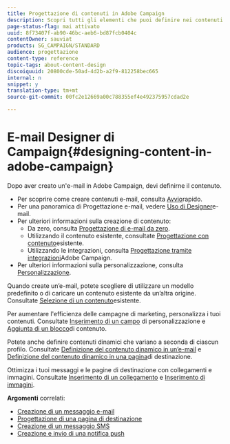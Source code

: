 ```yaml
---
title: Progettazione di contenuti in Adobe Campaign
description: Scopri tutti gli elementi che puoi definire nei contenuti con Adobe Campaign.
page-status-flag: mai attivato
uuid: 8f73407f-ab90-46bc-aeb6-bd87fcb0404c
contentOwner: sauviat
products: SG_CAMPAIGN/STANDARD
audience: progettazione
content-type: reference
topic-tags: about-content-design
discoiquuid: 20800cde-50ad-4d2b-a2f9-812258bec665
internal: n
snippet: y
translation-type: tm+mt
source-git-commit: 00fc2e12669a00c788355ef4e492375957cdad2e

---
```



# E-mail Designer di Campaign{#designing-content-in-adobe-campaign}

Dopo aver creato un'e-mail in Adobe Campaign, devi definirne il contenuto.

<!--The Email Designer has more features than the Legacy Editor and is backward compatible.-->

* Per scoprire come creare contenuti e-mail, consulta [Avvio](../../designing/using/quick-start.md)rapido.
* Per una panoramica di Progettazione e-mail, vedere [Uso di Designer](../../designing/using/overview.md)e-mail.
* Per ulteriori informazioni sulla creazione di contenuto:
   * Da zero, consulta [Progettazione di e-mail da zero](../../designing/using/designing-from-scratch.md).
   * Utilizzando il contenuto esistente, consultate [Progettazione con contenuto](../../designing/using/using-existing-content.md)esistente.
   * Utilizzando le integrazioni, consulta [Progettazione tramite integrazioni](../../designing/using/using-integrations.md)Adobe Campaign.
* Per ulteriori informazioni sulla personalizzazione, consulta [Personalizzazione](../../designing/using/personalization.md).

Quando create un’e-mail, potete scegliere di utilizzare un modello predefinito o di caricare un contenuto esistente da un’altra origine. Consultate [Selezione di un contenuto](../../designing/using/using-existing-content.md#selecting-an-existing-content)esistente.

Per aumentare l'efficienza delle campagne di marketing, personalizza i tuoi contenuti. Consultate [Inserimento di un campo](../../designing/using/personalization.md#inserting-a-personalization-field) di personalizzazione e [Aggiunta di un blocco](../../designing/using/personalization.md#adding-a-content-block)di contenuto.

Potete anche definire contenuti dinamici che variano a seconda di ciascun profilo. Consultate [Definizione del contenuto dinamico in un’e-mail](../../designing/using/personalization.md#defining-dynamic-content-in-an-email) e [Definizione del contenuto dinamico in una pagina](../../channels/using/designing-a-landing-page.md#defining-dynamic-content-in-a-landing-page)di destinazione.

Ottimizza i tuoi messaggi e le pagine di destinazione con collegamenti e immagini. Consultate [Inserimento di un collegamento](../../designing/using/links.md#inserting-a-link) e [Inserimento di immagini](../../designing/using/images.md#inserting-images).

**Argomenti** correlati:

* [Creazione di un messaggio e-mail](../../channels/using/creating-an-email.md)
* [Progettazione di una pagina di destinazione](../../channels/using/designing-a-landing-page.md)
* [Creazione di un messaggio SMS](../../channels/using/creating-an-sms-message.md)
* [Creazione e invio di una notifica push](../../channels/using/preparing-and-sending-a-push-notification.md)
